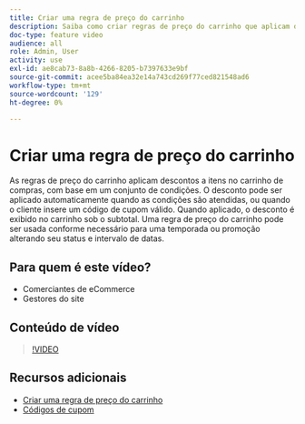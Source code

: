 ```yaml
---
title: Criar uma regra de preço do carrinho
description: Saiba como criar regras de preço do carrinho que aplicam descontos no carrinho de compras com base em um conjunto de condições.
doc-type: feature video
audience: all
role: Admin, User
activity: use
exl-id: ae8cab73-8a8b-4266-8205-b7397633e9bf
source-git-commit: acee5ba84ea32e14a743cd269f77ced821548ad6
workflow-type: tm+mt
source-wordcount: '129'
ht-degree: 0%

---
```


# Criar uma regra de preço do carrinho

As regras de preço do carrinho aplicam descontos a itens no carrinho de compras, com base em um conjunto de condições. O desconto pode ser aplicado automaticamente quando as condições são atendidas, ou quando o cliente insere um código de cupom válido. Quando aplicado, o desconto é exibido no carrinho sob o subtotal. Uma regra de preço do carrinho pode ser usada conforme necessário para uma temporada ou promoção alterando seu status e intervalo de datas.

## Para quem é este vídeo?

- Comerciantes de eCommerce
- Gestores do site

## Conteúdo de vídeo

>[!VIDEO](https://video.tv.adobe.com/v/343835?quality=12&learn=on)

## Recursos adicionais

- [Criar uma regra de preço do carrinho](https://docs.magento.com/user-guide/marketing/price-rules-cart-create.html)
- [Códigos de cupom](https://docs.magento.com/user-guide/marketing/price-rules-cart-coupon.html)
